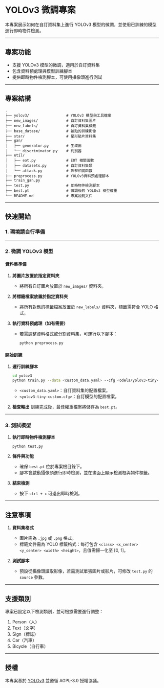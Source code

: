 # YOLOv3 微調專案

本專案展示如何在自訂資料集上進行 YOLOv3 模型的微調，並使用已訓練的模型進行即時物件檢測。

---

## 專案功能

- 支援 YOLOv3 模型的微調，適用於自訂資料集
- 包含資料預處理與模型訓練腳本
- 提供即時物件檢測腳本，可使用攝像頭進行測試

---

## 專案結構

```
.
├── yolov3/                 # YOLOv3 模型與工具檔案
├── new_images/             # 自訂資料集圖片
├── new_labels/             # 自訂資料集標籤
├── base_datase/            # 被貼的訓練影像
├── star/                   # 星形貼片資料集
├── gan/
│   ├── generator.py        # 生成器
│   └── discriminator.py    # 判別器
├── util/
│   ├── eot.py              # EOT 相關函數
│   ├── datasets.py         # 自訂資料集類
│   └── attack.py           # 攻擊相關函數
├── preprocess.py           # YOLOv3資料預處理腳本
├── train_gan.py           
├── test.py                 # 即時物件檢測腳本
├── best.pt                 # 微調後的 YOLOv3 模型權重
└── README.md               # 專案說明文件
```

---

## 快速開始

### 1. 環境請自行準備

---

### 2. 微調 YOLOv3 模型

#### 資料集準備

1. **將圖片放置於指定資料夾**
   - 將所有自訂圖片放置於 `new_images/` 資料夾。
   
2. **將標籤檔案放置於指定資料夾**
   - 將所有對應的標籤檔案放置於 `new_labels/` 資料夾，標籤需符合 YOLO 格式。

3. **執行資料預處理（如有需要）**
   - 若需調整資料格式或分割資料集，可運行以下腳本：
     ```bash
     python preprocess.py
     ```

#### 開始訓練

1. **運行訓練腳本**
   ```bash
   cd yolov3
   python train.py --data <custom_data.yaml> --cfg <odels/yolov3-tiny-custom.yaml> --epochs 50 --batch-size 16 --img-size 416    
   ```
   - `<custom_data.yaml>`：自訂資料集的配置檔案。
   - `<yolov3-tiny-custom.cfg>`：自訂模型的配置檔案。

2. **檢查輸出**
   訓練完成後，最佳權重檔案將儲存為 `best.pt`。

---

### 3. 測試模型

1. **執行即時物件檢測腳本**
   ```bash
   python test.py
   ```

2. **條件與功能**
   - 確保 `best.pt` 位於專案根目錄下。
   - 腳本會啟動攝像頭進行即時檢測，並在畫面上顯示檢測框與物件標籤。

3. **結束檢測**
   - 按下 `ctrl + c` 可退出即時檢測。

---

## 注意事項

1. **資料集格式**
   - 圖片需為 `.jpg` 或 `.png` 格式。
   - 標籤文件需為 YOLO 標籤格式：每行包含 `<class> <x_center> <y_center> <width> <height>`，且值需歸一化至 [0, 1]。

2. **測試腳本**
   - 預設從攝像頭讀取影像，若需測試單張圖片或影片，可修改 `test.py` 的 `source` 參數。

---

## 支援類別

專案已設定以下檢測類別，並可根據需要進行調整：

1. Person（人）
2. Text（文字）
3. Sign（標誌）
4. Car（汽車）
5. Bicycle（自行車）

---

## 授權

本專案基於 [YOLOv3](https://github.com/ultralytics/yolov3) 並遵循 AGPL-3.0 授權協議。

